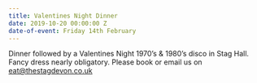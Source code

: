 ```yaml
---
title: Valentines Night Dinner
date: 2019-10-20 00:00:00 Z
date-of-event: Friday 14th February
---
```


Dinner followed by a Valentines Night 1970’s & 1980’s disco in Stag Hall. Fancy dress nearly obligatory.
Please book or email us on eat@thestagdevon.co.uk
